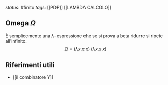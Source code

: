 *status*: #finito
*tags*:  [[PDP]] [[LAMBDA CALCOLO]]

## Omega $\Omega$

È semplicemente una $\lambda$-espressione che se si prova a beta ridurre si ripete all'infinito.
$$
\Omega = (\lambda x . x \; x) \; (\lambda x . x \; x)
$$

## Riferimenti utili

* [[il combinatore Y]] 